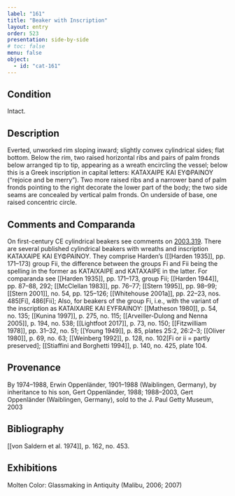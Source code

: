 ```yaml
---
label: "161"
title: "Beaker with Inscription"
layout: entry
order: 523
presentation: side-by-side
# toc: false
menu: false
object:
  - id: "cat-161"
---
```


## Condition

Intact.

## Description

Everted, unworked rim sloping inward; slightly convex cylindrical sides; flat bottom. Below the rim, two raised horizontal ribs and pairs of palm fronds below arranged tip to tip, appearing as a wreath encircling the vessel; below this is a Greek inscription in capital letters: ΚΑΤΑΧΑΙΡΕ ΚΑΙ ΕΥΦΡΑΙΝΟΥ (“rejoice and be merry”). Two more raised ribs and a narrower band of palm fronds pointing to the right decorate the lower part of the body; the two side seams are concealed by vertical palm fronds. On underside of base, one raised concentric circle.

## Comments and Comparanda

On first-century CE cylindrical beakers see comments on [2003.319](#num). There are several published cylindrical beakers with wreaths and inscription ΚΑΤΑΧΑΙΡΕ ΚΑΙ ΕΥΦΡΑΙΝΟΥ. They comprise Harden’s ([[Harden 1935]], pp. 171–173) group Fii, the difference between the groups Fi and Fii being the spelling in the former as ΚΑΤΑΙΧΑΙΡΕ and ΚΑΤΑΧΑΙΡΕ in the latter. For comparanda see [[Harden 1935]], pp. 171–173, group Fii; [[Harden 1944]], pp. 87–88, 292; [[McClellan 1983]], pp. 76–77; [[Stern 1995]], pp. 98–99; [[Stern 2001]], no. 54, pp. 125–126; [[Whitehouse 2001a]], pp. 22–23, nos. 485\[Fi\], 486\[Fii\]; Also, for beakers of the group Fi, i.e., with the variant of the inscription as KATAIXAIRE KAI EYFRAINOY: [[Matheson 1980]], p. 54, no. 135; [[Kunina 1997]], p. 275, no. 115; [[Arveiller-Dulong and Nenna 2005]], p. 194, no. 538; [[Lightfoot 2017]], p. 73, no. 150; [[Fitzwilliam 1978]], pp. 31–32, no. 51; [[Young 1949]], p. 85, plates 25:2, 26:2–3; [[Oliver 1980]], p. 69, no. 63; [[Weinberg 1992]], p. 128, no. 102\[Fi or ii = partly preserved\]; [[Stiaffini and Borghetti 1994]], p. 140, no. 425, plate 104.

## Provenance

By 1974–1988, Erwin Oppenländer, 1901–1988 (Waiblingen, Germany), by inheritance to his son, Gert Oppenländer, 1988; 1988–2003, Gert Oppenländer (Waiblingen, Germany), sold to the J. Paul Getty Museum, 2003

## Bibliography

[[von Saldern et al. 1974]], p. 162, no. 453.

## Exhibitions

Molten Color: Glassmaking in Antiquity (Malibu, 2006; 2007)